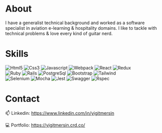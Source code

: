 
# About 
I have a generalist technical background and worked as a software specialist in aviation e-learning & hospitality domains. I like to tackle with technical problems & love every kind of guitar nerd.

# Skills
 
![Html5](https://img.shields.io/badge/HTML5-E34F26?style=for-the-badge&logo=html5&logoColor=white) ![Css3](https://img.shields.io/badge/CSS-239120?&style=for-the-badge&logo=css3&logoColor=white) ![Javascript](https://img.shields.io/badge/JavaScript-F7DF1E?style=for-the-badge&logo=javascript&logoColor=black) ![Webpack](https://img.shields.io/badge/Webpack-8DD6F9?style=for-the-badge&logo=Webpack&logoColor=white) ![React](https://img.shields.io/badge/React-20232A?style=for-the-badge&logo=react&logoColor=61DAFB) ![Redux](https://img.shields.io/badge/Redux-593D88?style=for-the-badge&logo=redux&logoColor=white)</br>![Ruby](https://img.shields.io/badge/Ruby-CC342D?style=for-the-badge&logo=ruby&logoColor=white) ![Rails](https://img.shields.io/badge/Ruby_on_Rails-CC0000?style=for-the-badge&logo=ruby-on-rails&logoColor=white) ![PostgreSql](https://img.shields.io/badge/PostgreSQL-316192?style=for-the-badge&logo=postgresql&logoColor=white) ![Bootstrap](https://img.shields.io/badge/Bootstrap-563D7C?style=for-the-badge&logo=bootstrap&logoColor=white) ![Tailwind](https://img.shields.io/badge/Tailwind_CSS-38B2AC?style=for-the-badge&logo=tailwind-css&logoColor=white)</br>
![Selenium](https://img.shields.io/badge/Selenium-43B02A?style=for-the-badge&logo=Selenium&logoColor=white) ![Mocha](https://img.shields.io/badge/Mocha-8D6748?style=for-the-badge&logo=Mocha&logoColor=white) ![Jest](https://img.shields.io/badge/Jest-C21325?style=for-the-badge&logo=jest&logoColor=white) ![Swagger](https://img.shields.io/badge/Swagger-85EA2D?style=for-the-badge&logo=Swagger&logoColor=white) ![Rspec](https://img.shields.io/badge/-Rspec-CC342D?style=for-the-badge&logo=ruby)

# Contact
📫  Linkedin: https://www.linkedin.com/in/yigitmersin

:computer: Portfolio: https://yigitmersin.crd.co/



<!--
- 🤔 I’m looking for help with ...
- 👯 I’m currently collaborating with pair programming in Microverse
- ⚡ Fun fact: ...
:triangular_ruler: &nbsp;Learning:   
-->





